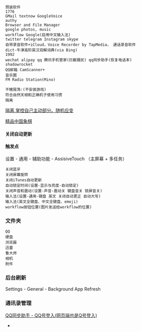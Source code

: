 
```
预装软件
1776
GMail textnow GoogleVoice
authy
Browser and File Manager
google photos, music
workflow Google(启用中文输入法)
twitter telegram Instagram skype
自带录音软件+iCloud，Voice Recorder by TapMedia， 通话录音软件
dict-牛津高阶英汉双解词典(via Bing)
1992
wechat alipay qq 腾讯手机管家(拦截骚扰) qq同步助手(恢复电话本)
shadowrocket
QQ邮箱 CamScanner+
音乐圈
FM Radio Station(Mino)
```
```
不瞎晃荡:(不安装游戏)
符合自然天相和正确机子使用习惯
隔离
```
[隔离,掌控自己主动部分。随机应变](https://github.com/7900ms/000nottheater_deserted_systemlibrary/blob/master/supplementary/chain-separating-隔离导致更好的隔离.md)

[精品中国象棋](https://github.com/7900ms/000nottheater_deserted_systemsoftware/tree/master/local-chessgame)

#### 关闭自动更新

#### 触发点

设置 - 通用 - 辅助功能 - AssisiveTouch （主屏幕 + 多任务）
```
关闭蓝牙
关闭屏幕旋转
关闭iTunes自动更新
自动锁定时间(设置-显示与亮度-自动锁定)
关闭声音和震动(设置-声音-震动关 键盘音关 锁屏音关)
输入法(设置-通用-键盘 英文 关闭自动更正 自动大写)
输入法(英文全键盘、中文全键盘、emoji)
workflow按钮位置(图片发送给workflow的位置)
```

### 文件夹
```
QQ
硬盘
浏览器
迅雷
鲁大师
相机
附件
```

### 后台刷新

Settings - General - Background App Refresh

### 通讯录管理

[QQ同步助手 - QQ号登入(网页端也是Q号登入)](https://pim.qq.com/help/2/iphone.html)

-
